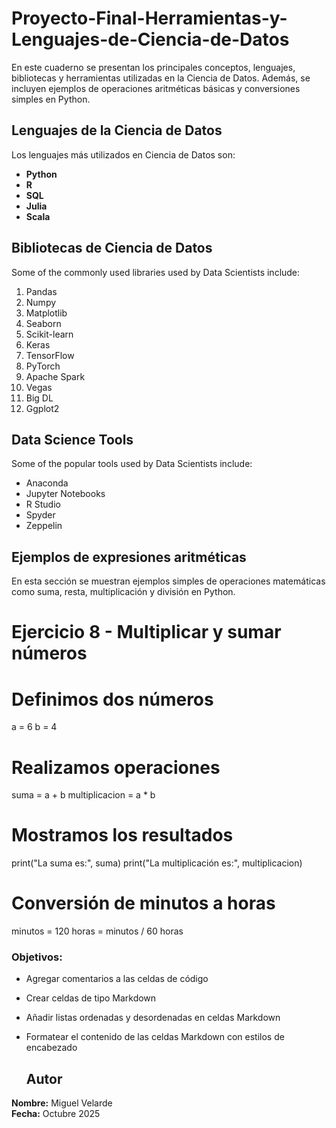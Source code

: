# Proyecto-Final-Herramientas-y-Lenguajes-de-Ciencia-de-Datos
En este cuaderno se presentan los principales conceptos, lenguajes, bibliotecas y herramientas utilizadas en la Ciencia de Datos. Además, se incluyen ejemplos de operaciones aritméticas básicas y conversiones simples en Python.
## Lenguajes de la Ciencia de Datos
Los lenguajes más utilizados en Ciencia de Datos son:

- **Python**
- **R**
- **SQL**
- **Julia**
- **Scala**
## Bibliotecas de Ciencia de Datos

Some of the commonly used libraries used by Data Scientists include:

1. Pandas  
2. Numpy  
3. Matplotlib  
4. Seaborn  
5. Scikit-learn  
6. Keras  
7. TensorFlow  
8. PyTorch  
9. Apache Spark  
10. Vegas  
11. Big DL  
12. Ggplot2

    
## Data Science Tools

Some of the popular tools used by Data Scientists include:

- Anaconda  
- Jupyter Notebooks  
- R Studio  
- Spyder  
- Zeppelin
## Ejemplos de expresiones aritméticas
En esta sección se muestran ejemplos simples de operaciones matemáticas como suma, resta, multiplicación y división en Python.

# Ejercicio 8 - Multiplicar y sumar números

# Definimos dos números
a = 6
b = 4

# Realizamos operaciones
suma = a + b
multiplicacion = a * b

# Mostramos los resultados
print("La suma es:", suma)
print("La multiplicación es:", multiplicacion)

# Conversión de minutos a horas
minutos = 120
horas = minutos / 60
horas

### Objetivos:

- Agregar comentarios a las celdas de código  
- Crear celdas de tipo Markdown  
- Añadir listas ordenadas y desordenadas en celdas Markdown  
- Formatear el contenido de las celdas Markdown con estilos de encabezado

    ## Autor
**Nombre:** Miguel Velarde  
**Fecha:** Octubre 2025
